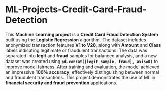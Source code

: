 # ML-Projects-Credit-Card-Fraud-Detection
This **Machine Learning project** is a **Credit Card Fraud Detection System** built using the **Logistic Regression** algorithm. The dataset includes anonymized transaction features **V1 to V28**, along with **Amount** and **Class** labels indicating legitimate or fraudulent transactions. The data was separated into **legit** and **fraud** samples for balanced analysis, and a new dataset was created using **`pd.concat([legit_sample, fraud], axis=0)`** to improve model fairness. After training and evaluation, the model achieved an impressive **100% accuracy**, effectively distinguishing between normal and fraudulent transactions. This project demonstrates the use of ML in **financial security and fraud prevention** applications.
